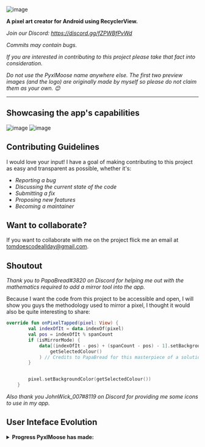 ![image](https://user-images.githubusercontent.com/50536495/139613827-1d5ea69b-5ffc-4413-86ae-cba9c4e8160d.png)

**A pixel art creator for Android using RecyclerView.**

_Join our Discord: https://discord.gg/fZPWBfPvWd_

_Commits may contain bugs._

_If you are interested in contributing to this project please take that fact into consideration._

_Do not use the PyxlMoose name anywhere else. The first two preview images (and the logo) are originally made by myself so please do not claim them as your own. 😊_

----
## Showcasing the app's capabilities
![image](https://user-images.githubusercontent.com/50536495/139620161-c0ef2fc9-12e5-4404-a269-c9e7023a6e87.png)
![image](https://user-images.githubusercontent.com/50536495/139562893-ea67558d-24c3-416b-a802-8898805d5514.png)

## Contributing Guidelines
I would love your input! I have a goal of making contributing to this project as easy and transparent as possible, whether it's:

- _Reporting a bug_
- _Discussing the current state of the code_
- _Submitting a fix_
- _Proposing new features_
- _Becoming a maintainer_

## Want to collaborate?
If you want to collaborate with me on the project flick me an email at tomdoescodeallday@gmail.com.

## Shoutout
_Thank you to PapaBread#3820 on Discord for helping me out with the mathematics required to add a mirror tool into the app._

Because I want the code from this project to be accessible and open, I will show you guys the methodology used to mirror a pixel, I thought it would also be quite interesting to share:

``` Kotlin
override fun onPixelTapped(pixel: View) {
        val indexOfIt = data.indexOf(pixel)
        val pos = indexOfIt % spanCount
        if (isMirrorMode) {
            data[(indexOfIt - pos) + (spanCount - pos) - 1].setBackgroundColor(
                getSelectedColour()
            ) // Credits to PapaBread for this masterpiece of a solution
        }


        pixel.setBackgroundColor(getSelectedColour())
    }
```

_Also thank you JohnWick_007#8119 on Discord for providing me some icons to use in my app._

## User Inteface Evolution
<details><summary><b>Progress PyxlMoose has made:</b></summary>

_PyxlMoose has made a tremendous amount of progress!_

#### Then:

![image](https://user-images.githubusercontent.com/50536495/139565804-fe80c56c-7d92-46b0-bd24-9d7f328962f0.png)
![image](https://user-images.githubusercontent.com/50536495/139565798-65f42d72-81a7-4a2e-ae5e-0816fa07d0db.png)

#### Now:
![image](https://user-images.githubusercontent.com/50536495/139565858-d55ce8d8-d9e6-4c2e-adae-451cd73fcb91.png)
![image](https://user-images.githubusercontent.com/50536495/139565849-17e280c6-65ef-40c0-b693-67b5b9e906db.png)


## Use a Consistent Coding Style
<details><summary><b>Examples:</b></summary>

#### Functions:
``` Kotlin
fun myFunc() {

}
```
---
#### Functions with one line:
``` Kotlin
fun getInt() = 5 
```
---
#### Functions that return something and have more than one line:
``` Kotlin
fun getDog(): Dog {
  return Dog()
}
```
---
#### Variables:
```Kotlin
val x = "Hello"
```
---

#### Parameters:
```Kotlin
fun myFunc(any: Any) {

}
```
---
#### Classes:

```Kotlin
class Dog : Animal 
```
---
#### Constants:
```Kotlin
const val MY_AGE = 15
```
#### Ordering of modifiers (from Kotlin documentation):
---
``` Kotlin
public / protected / private / internal
expect / actual
final / open / abstract / sealed / const
external
override
lateinit
tailrec
vararg
suspend
inner
enum / annotation / fun // as a modifier in `fun interface`
companion
inline / value
infix
operator
data
```       
        
     
